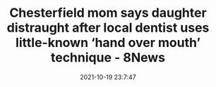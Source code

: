 ---
"title": "Chesterfield mom says daughter distraught after local dentist uses little-known ‘hand over mouth’ technique - 8News"
"date": "2021-10-19 23:7:47"
"feed_name": "GOOGLENEWSDRILLING"
"feed_website": "https://news.google.com/search?q=drilling%2Bincident&hl=en-US&gl=US&ceid=US:en"
"feed_rss": "https://news.google.com/rss/search?q=drilling%2Bincident&hl=en-US&gl=US&ceid=US:en"
"link": "https://www.wric.com/news/taking-action/mom-says-daughter-distraught-after-local-dentist-uses-little-known-hand-over-mouth-technique/"
"source": "{'href': 'https://www.wric.com', 'title': '8News'}"
"file": "_posts/2021-1-1-55134e05ad2231573af0c126fd9a7f4ca8f16a2f.md"
"accident": "0"
"drilling": "0"
"represented_by": "0"
"dead": "0"
"injured": "0"
"arrested": "0"
"place": "unknown place"
"where": "unknown site"
"causes": "unknown"
"place_uri": "unknown place"
---